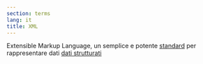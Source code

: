 ```yaml
---
section: terms
lang: it
title: XML
---
```


Extensible Markup Language, un semplice e potente [standard](/glossary/en/terms/standard/) per rappresentare dati [dati strutturati](/glossary/it/terms/structured-data/)
